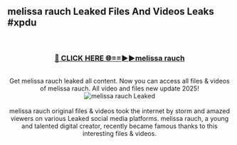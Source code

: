 ## melissa rauch Leaked Files And Videos Leaks #xpdu
<br>
<div align="center">
<h3><a href="https://watchclip.my.id/melissa rauch" rel="nofollow">🔴 CLICK HERE 🌐==►►melissa rauch</a></h3>
<br>
Get melissa rauch leaked all content. Now you can access all files & videos of melissa rauch. All video and files new update 2025!
<br>
<a href="https://watchclip.my.id/melissa rauch" rel="nofollow" data-target="animated-image.originalLink"><img src="https://i.ibb.co.com/WyWwxjT/player-gif2.gif" alt="melissa rauch Leaked" style="max-width: 100%; display: inline-block;" data-target="animated-image.originalImage"></a>
<br><br>
melissa rauch original files & videos took the internet by storm and amazed viewers on various Leaked social media platforms. melissa rauch, a young and talented digital creator, recently became famous thanks to this interesting files & videos.
</div>
<br>